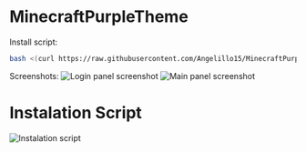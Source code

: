 # MinecraftPurpleTheme

Install script:
```sh
bash <(curl https://raw.githubusercontent.com/Angelillo15/MinecraftPurpleTheme/main/install.sh)
```

Screenshots:
![Login panel screenshot](https://telegra.ph/file/0485d8f647952765d2f55.png "Main panel screenshot")
![Main panel screenshot](https://telegra.ph/file/9f1678a41eba358538dd0.png "Main panel screenshot")
# Instalation Script
![Instalation script](https://i.imgur.com/8hFZG5b.png "Instalation script")
